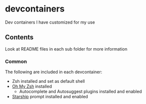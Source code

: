 # devcontainers

Dev containers I have customized for my use

## Contents

Look at README files in each sub folder for more information

### Common

The following are included in each devcontainer:

- Zsh installed and set as default shell
- [Oh My Zsh](https://ohmyz.sh/) installed
  - Autocomplete and Autosuggest plugins installed and enabled
- [Starship](https://starship.rs/) prompt installed and enabled
